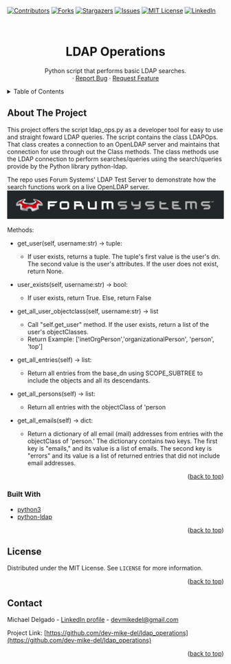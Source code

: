 <div id="top"></div>
<!--
*** Thanks for checking out the Best-README-Template. If you have a suggestion
*** that would make this better, please fork the repo and create a pull request
*** or simply open an issue with the tag "enhancement".
*** Don't forget to give the project a star!
*** Thanks again! Now go create something AMAZING! :D
-->



<!-- PROJECT SHIELDS -->
<!--
*** I'm using markdown "reference style" links for readability.
*** Reference links are enclosed in brackets [ ] instead of parentheses ( ).
*** See the bottom of this document for the declaration of the reference variables
*** for contributors-url, forks-url, etc. This is an optional, concise syntax you may use.
*** https://www.markdownguide.org/basic-syntax/#reference-style-links
-->
[![Contributors][contributors-shield]][contributors-url]
[![Forks][forks-shield]][forks-url]
[![Stargazers][stars-shield]][stars-url]
[![Issues][issues-shield]][issues-url]
[![MIT License][license-shield]][license-url]
[![LinkedIn][linkedin-shield]][linkedin-url]



<!-- PROJECT LOGO -->
<br />
<div align="center">
<!--   <a href="https://github.com/github_username/repo_name">
    <img src="images/logo.png" alt="Logo" width="80" height="80">
  </a> -->

<h1 align="center">LDAP Operations</h1>

  <p align="center">
    Python script that performs basic LDAP searches.
<!--     <br />
    <a href="https://github.com/github_username/repo_name"><strong>Explore the docs »</strong></a>
    <br /> -->
    <br />
<!--     <a href="https://github.com/github_username/repo_name">View Demo</a> -->
    ·
    <a href="https://github.com/dev-mike-del/ldap_operations/issues">Report Bug</a>
    ·
    <a href="https://github.com/dev-mike-del/ldap_operations/issues">Request Feature</a>
  </p>
</div>



<!-- TABLE OF CONTENTS -->
<details>
  <summary>Table of Contents</summary>
  <ol>
    <li>
      <a href="#about-the-project">About The Project</a>
      <ul>
        <li><a href="#built-with">Built With</a></li>
      </ul>
    </li>
    <li>
      <a href="#getting-started">Getting Started</a>
      <ul>
        <li><a href="#prerequisites">Prerequisites</a></li>
        <li><a href="#installation">Installation</a></li>
      </ul>
    </li>
    <li><a href="#usage">Usage</a></li>
    <li><a href="#roadmap">Roadmap</a></li>
    <li><a href="#contributing">Contributing</a></li>
    <li><a href="#license">License</a></li>
    <li><a href="#contact">Contact</a></li>
    <li><a href="#acknowledgments">Acknowledgments</a></li>
  </ol>
</details>



<!-- ABOUT THE PROJECT -->
## About The Project

<!-- [![Product Name Screen Shot][product-screenshot]](https://example.com) -->

This project offers the script ldap_ops.py as a developer tool for easy to use and straight foward LDAP queries. The script contains the class LDAPOps. That class creates a connection to an OpenLDAP server and maintains that connection for use through out the Class methods. The class methods use the LDAP connection to perform searches/queries using the search/queries provide by the Python library python-ldap.

The repo uses Forum Systems' LDAP Test Server to demonstrate how the search functions work on a live OpenLDAP server.
[![Forum Systems Logo][forumSystems-screenshot]](https://www.forumsys.com/2014/02/22/online-ldap-test-server/)

Methods:
* get_user(self, username:str) -> tuple:
    * If user exists, returns a tuple. The tuple's first value is the
        user's dn. The second value is the user's attributes. If the user
        does not exist, return None.

* user_exists(self, username:str) -> bool:
    * If user exists, return True. Else, return False

* get_all_user_objectclass(self, username:str) -> list
    * Call "self.get_user" method. If the user exists, return a list of
        the user's objectClasses. 
    * Return Example: ['inetOrgPerson','organizationalPerson', 'person', 'top']

* get_all_entries(self) -> list:
    * Return all entries from the base_dn using SCOPE_SUBTREE to include the
        objects and all its descendants.

* get_all_persons(self) -> list:
    * Return all entries with the objectClass of 'person

* get_all_emails(self) -> dict:
    * Return a dictionary of all email (mail) addresses from entries with
        the objectClass of 'person.' The dictionary contains two keys. The
        first key is "emails," and its value is a list of emails. The second key is
        "errors" and its value is a list of returned entries that did not
        include email addresses. 

<p align="right">(<a href="#top">back to top</a>)</p>



### Built With

* [python3](https://docs.python.org/3.8/)
* [python-ldap](https://www.python-ldap.org/en/python-ldap-3.3.0/)

<p align="right">(<a href="#top">back to top</a>)</p>



<!-- GETTING STARTED -->
<!-- ## Getting Started

This is an example of how you may give instructions on setting up your project locally.
To get a local copy up and running follow these simple example steps. -->

<!-- ### Prerequisites

This is an example of how to list things you need to use the software and how to install them.
* npm
  ```sh
  npm install npm@latest -g
  ``` -->

<!-- ### Installation

1. Get a free API Key at [https://example.com](https://example.com)
2. Clone the repo
   ```sh
   git clone https://github.com/github_username/repo_name.git
   ```
3. Install NPM packages
   ```sh
   npm install
   ```
4. Enter your API in `config.js`
   ```js
   const API_KEY = 'ENTER YOUR API';
   ```

<p align="right">(<a href="#top">back to top</a>)</p>
 -->


<!-- USAGE EXAMPLES -->
<!-- ## Usage

Use this space to show useful examples of how a project can be used. Additional screenshots, code examples and demos work well in this space. You may also link to more resources.

_For more examples, please refer to the [Documentation](https://example.com)_

<p align="right">(<a href="#top">back to top</a>)</p>
 -->


<!-- ROADMAP -->
<!-- ## Roadmap

- [ ] Feature 1
- [ ] Feature 2
- [ ] Feature 3
    - [ ] Nested Feature

See the [open issues](https://github.com/github_username/repo_name/issues) for a full list of proposed features (and known issues).

<p align="right">(<a href="#top">back to top</a>)</p>
 -->


<!-- CONTRIBUTING -->
<!-- ## Contributing

Contributions are what make the open source community such an amazing place to learn, inspire, and create. Any contributions you make are **greatly appreciated**.

If you have a suggestion that would make this better, please fork the repo and create a pull request. You can also simply open an issue with the tag "enhancement".
Don't forget to give the project a star! Thanks again!

1. Fork the Project
2. Create your Feature Branch (`git checkout -b feature/AmazingFeature`)
3. Commit your Changes (`git commit -m 'Add some AmazingFeature'`)
4. Push to the Branch (`git push origin feature/AmazingFeature`)
5. Open a Pull Request

<p align="right">(<a href="#top">back to top</a>)</p>
 -->


<!-- LICENSE -->
## License

Distributed under the MIT License. See `LICENSE` for more information.

<p align="right">(<a href="#top">back to top</a>)</p>



<!-- CONTACT -->
## Contact

Michael Delgado - [LinkedIn profile](https://www.linkedin.com/in/mike-del/) - devmikedel@gmail.com

Project Link: [https://github.com/dev-mike-del/ldap_operations](https://github.com/dev-mike-del/ldap_operations)

<p align="right">(<a href="#top">back to top</a>)</p>



<!-- ACKNOWLEDGMENTS -->
<!-- ## Acknowledgments

* []()
* []()
* []()

<p align="right">(<a href="#top">back to top</a>)</p> -->



<!-- MARKDOWN LINKS & IMAGES -->
<!-- https://www.markdownguide.org/basic-syntax/#reference-style-links -->
[contributors-shield]: https://img.shields.io/github/contributors/dev-mike-del/ldap_operations.svg?style=for-the-badge
[contributors-url]: https://github.com/dev-mike-del/ldap_operations/graphs/contributors
[forks-shield]: https://img.shields.io/github/forks/dev-mike-del/ldap_operations.svg?style=for-the-badge
[forks-url]: https://github.com/dev-mike-del/ldap_operations/network/members
[stars-shield]: https://img.shields.io/github/stars/dev-mike-del/ldap_operations.svg?style=for-the-badge
[stars-url]: https://github.com/dev-mike-del/ldap_operations/stargazers
[issues-shield]: https://img.shields.io/github/issues/dev-mike-del/ldap_operations.svg?style=for-the-badge
[issues-url]: https://github.com/dev-mike-del/ldap_operations/issues
[license-shield]: https://img.shields.io/github/license/dev-mike-del/ldap_operations.svg?style=for-the-badge
[license-url]: https://github.com/dev-mike-del/ldap_operations/blob/master/LICENSE
[linkedin-shield]: https://img.shields.io/badge/-LinkedIn-black.svg?style=for-the-badge&logo=linkedin&colorB=555
[linkedin-url]: https://linkedin.com/in/mike-del
[forumSystems-screenshot]: screen_shots/forumSystems.png
